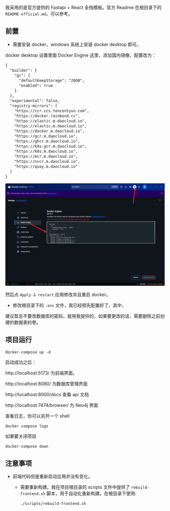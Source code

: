 

我采用的是官方提供的 Fastapi + React 全栈模板。官方 Readme 在根目录下的 `README-official.md`，可以参考。                                                                                                                                                                                                                                                                                                                                                                                                                                                                                                                                                                                                                                      

## 前置

- 需要安装 docker，windows 系统上安装 docker desktop 即可。

docker desktop 设置里面 Docker Engine 这里，添加国内镜像，配置改为：

```
{
  "builder": {
    "gc": {
      "defaultKeepStorage": "20GB",
      "enabled": true
    }
  },
  "experimental": false,
  "registry-mirrors": [
    "https://ccr.ccs.tencentyun.com",
    "https://docker.rainbond.cc",
    "https://elastic.m.daocloud.io",
    "https://elastic.m.daocloud.io",
    "https://docker.m.daocloud.io",
    "https://gcr.m.daocloud.io",
    "https://ghcr.m.daocloud.io",
    "https://k8s-gcr.m.daocloud.io",
    "https://k8s.m.daocloud.io",
    "https://mcr.m.daocloud.io",
    "https://nvcr.m.daocloud.io",
    "https://quay.m.daocloud.io"
  ]
}
```

<img src="img/image-20250314234421366.png" alt="image-20250314234421366" style="zoom: 67%;" />

然后点 `Apply & restart` 应用修改并且重启 docker。

- 修改根目录下的 `.env` 文件，我已经预先配置好了，其中，



建议暂且不要改数据库的密码，就用我提供的，如果要更改的话，需要删除之前创建的数据表的卷。



## 项目运行

```shell
docker-compose up -d
```

启动成功之后：

http://localhost:5173/ 为前端界面。

http://localhost:8080/ 为数据库管理界面

http://localhost:8000/docs 查看 api 文档

http://localhost:7474/browser/ 为 Neo4j 界面



查看日志，你可以另开一个 shell

```shell
docker compose logs
```



如果要关闭项目

```shell
docker-compose down
```



## 注意事项

- 前端代码但是重新启动应用并没有变化。

  - 需要重新构建。我在项目根目录的 scripts 文件中提供了 `rebuild-frontend.sh` 脚本，用于自动化重新构建。在根目录下使用:

    ```shell
    ./scripts/rebuild-frontend.sh
    ```

    
